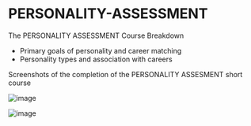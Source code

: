 # PERSONALITY-ASSESSMENT

The PERSONALITY ASSESSMENT Course Breakdown
* Primary goals of personality and career matching
* Personality types and association with careers  

Screenshots of the completion of the PERSONALITY ASSESMENT short course

![image](https://github.com/user-attachments/assets/5b1207e6-e324-4bab-89fe-fefbb3d950ed)

![image](https://github.com/user-attachments/assets/c996f247-ac20-4afa-a705-6e2444bdb86b)

